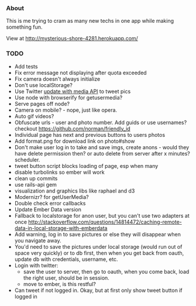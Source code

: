 ### About
This is me trying to cram as many new techs in one app while making something fun.

View at http://mysterious-shore-4281.herokuapp.com/

### TODO
- Add tests
- Fix error message not displaying after quota exceeded
- Fix camera doesn't always initialize
- Don't use localStorage?
- Use Twitter [update with media API](https://dev.twitter.com/docs/api/1/post/statuses/update_with_media) to tweet pics
- Use node with browserify for getusermedia?
- Serve pages off node?
- Camera on mobile? - nope, just like opera.
- Auto gif videos?
- Obfuscate urls - user and photo number. Add guids or use usernames? checkout https://github.com/norman/friendly_id
- Individual page has next and previous buttons to users photos
- Add format.png for download link on photo#show
- Don't make user log in to take and save imgs, create anons - would they have delete permission then? or auto delete from server after x minutes? scheduler.
- tweet button script blocks loading of page, esp when many
- disable turbolinks so ember will work
- clean up commits
- use rails-api gem
- visualization and graphics libs like raphael and d3
- Modernizr? for getUserMedia?
- Double check error callbacks
- Update Ember Data version
- Fallback to localstorage for anon user, but you can't use two adapters at once http://stackoverflow.com/questions/14814472/caching-remote-data-in-local-storage-with-emberdata
- Add warning, log in to save pictures or else they will disappear when you navigate away.
- You'd need to save the pictures under local storage (would run out of space very quickly) or to db first, then when you get back from oauth, update db with credentials, username, etc.
- Login with twitter:
  - save the user to server, then go to oauth, when you come back, load the right user, should be in session.
  - move to ember, is this restful?
- Can tweet if not logged in. Okay, but at first only show tweet button if logged in

